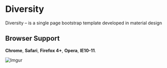 Diversity
=========

Diversity – is a single page bootstrap template developed in material design

## Browser Support

__Chrome__, __Safari__, __Firefox 4+__, __Opera__, __IE10-11__.  

![Imgur](http://i.imgur.com/uRs436F.jpg)
